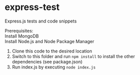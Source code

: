 # express-test
Express.js tests and code snippets

Prerequisites:
</br>Install MongoDB 
</br>Install Node.js and Node Package Manager

1. Clone this code to the desired location
2. Switch to this folder and run ```npm install``` to install the other dependencies (see package.json)
3. Run index.js by executing ```node index.js```

